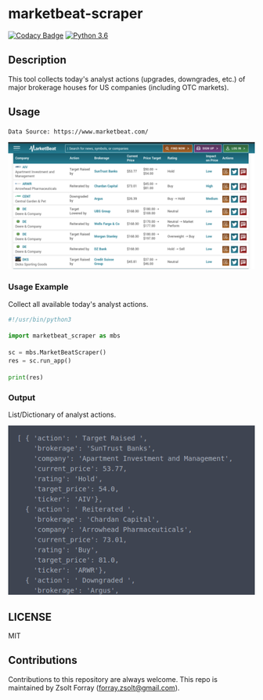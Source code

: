 # marketbeat-scraper

[![Codacy Badge](https://api.codacy.com/project/badge/Grade/0b0d6c99353e4d3d91ac2385c9ae17e3)](https://www.codacy.com/app/forray.zsolt/marketbeat-scraper?utm_source=github.com&amp;utm_medium=referral&amp;utm_content=Zsolt-Forray/marketbeat-scraper&amp;utm_campaign=Badge_Grade)
[![Python 3.6](https://img.shields.io/badge/python-3.6-blue.svg)](https://www.python.org/downloads/release/python-360/)

## Description
This tool collects today's analyst actions (upgrades, downgrades, etc.) of major brokerage houses for US companies (including OTC markets).

## Usage
`Data Source: https://www.marketbeat.com/`

![Screenshot](/png/input.png)

### Usage Example
Collect all available today's analyst actions.

```python
#!/usr/bin/python3

import marketbeat_scraper as mbs

sc = mbs.MarketBeatScraper()
res = sc.run_app()

print(res)
```

### Output
List/Dictionary of analyst actions.

![Screenshot](/png/output.png)

## LICENSE
MIT

## Contributions
Contributions to this repository are always welcome.
This repo is maintained by Zsolt Forray (forray.zsolt@gmail.com).

